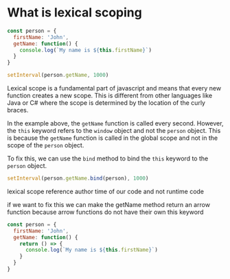 # What is lexical scoping

```js 
const person = {
  firstName: 'John',
  getName: function() {
    console.log(`My name is ${this.firstName}`)
  }
}

setInterval(person.getName, 1000)
```

Lexical scope is a fundamental part of javascript and means that every new function creates a new scope. This is different from other languages like Java or C# where the scope is determined by the location of the curly braces.

In the example above, the `getName` function is called every second. However, the `this` keyword refers to the `window` object and not the `person` object. This is because the `getName` function is called in the global scope and not in the scope of the `person` object.

To fix this, we can use the `bind` method to bind the `this` keyword to the `person` object.

```js
setInterval(person.getName.bind(person), 1000)
```
lexical scope reference author time of our code and not runtime code

if we want to fix this we can make the getName method return an arrow function because arrow functions do not have their own this keyword

```js 
const person = {
  firstName: 'John',
  getName: function() {
    return () => {
      console.log(`My name is ${this.firstName}`)
    }
  }
}